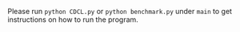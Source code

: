 Please run `python CDCL.py` or `python benchmark.py` under `main` to get
instructions on how to run the program.
